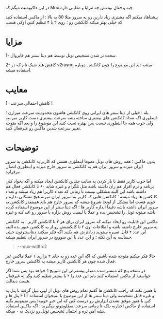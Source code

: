 در این داکیومنت میگم که Mux چیه و فعال بودنش چه مزایا و معایبی داره

پیشناهاد میکنم اگه مشتری زیاد دارین رو یه سرور مثلا 80 به بالا ؛ از ماکس استفاده کنید که خیلی بهتر میکنه کانکشن رو ؛ روی ۲ یا ۴ تنظیم کنین اوکی هست

# مزایا

1- سخت تر شدن تشخیص تونل توسط هم دیتا سنتر هم فایروال.

2- کاهش هند شیک تام که در v2rayng میشه دید این موضوع را چون کانکشن دوباره استفاده میشه.

# معایب

1- کاهش احتمالی سرعت !

بله ؛ خیلی از دیتا سنتر های ایرانی روی کانکشن هاشون محدودیت سرعت میزارن ؛ اینطوری اگه تعداد کانکشن های بیشتری ساخته بشه سرعت بیشتری دست کاربر میرسه ولی خوب همه جا اینطوری نیست پس بهتره تست کنید این موضوع را 
و بعد اگه متوجه تغییر سرعت شدین ماکس رو غیرفعال کنید.


# توضیحات

بدون ماکس ؛ همه روش های تونل عموما اینطوری هستن که کاربر یه کانکشن به سرور ایران میزنه و سرور ایران هم یه کانکشن به سرور خارج میزنه و اینطوری اتصال برقراره.

اما خوب کاربر فقط با باز کردن یه سایت چندین کانکشن ایجاد میکنه و اگه بخواد کلی برنامه و نرم افزار هم ران داشته باشه مثل تلگرام و غیره شاید ۶۰ تا کانکشن فعال هم داشته باشه
این البته مشکلی نیست تا زمانی که تعداد کاربرا هم زیاد میشه و تعداد کانکشن ها زیاد میشه ؛ کانکشن هایی که کاربر به سرور ایران میزنه هیچ مشکلی نداره و خوبم هست اما مشکل از اونجا شروع میشه که سرور خارج هم باید همینقدر کانکشن به 
سرور ایران داشته باشه دقیقا اندازه کاربر ها ؛ اگه دیتا سنتر از این موضوع استفاده کرده باشه میتونه تونل را تشخیص بده و عملا یا لیمیت روش بزاره یا سرور رو اف کنه و غیره.

ماکس این قابلیت رو ایجاد میکنه که سرور ایران برای هر ۲ تا کانکشن کاربر ؛ یه کانکشن به سرور خارج داشته باشه و اطلاعات اون ۲ تا کانکشنش رو از یه کانکشن عبور بده
البته این عدد ۲ قابل تغییره میتونید زیادترش هم بکنید اگه فکر میکنید دیتاسنترتون خیلی حساسه به این نکته ؛ 
و این عدد با این سوویچ در سرور ایران تنظیم میشه.

> --mux-width:2

حالا فکر میکنم متوجه شده باشین که اگه این عدد رو به جای ۲ بزارید ۱ عملا ماکس غیر فعال شده چون هر کانکشن کاربر میشه یه کاکنشن سرور خارج.

در نسخه پنج که منتشر شده مقدار پیشفرض این سوییچ 1 خواهد بود پس شما اگر خواستید از ماکس استفاده کنید باید این عدد را ۲ یا بیشتر تنظیم کنید وگر نه غیرفعال هست دیفالت.


با همین نکته که راجب کانکشن ها گفتم تمام روش های تونل از ایپی تیبل گرفته تا پنل به پنل ها و FTT و غیره قابل تشخیصه ولی دیتا سنتر ها از این موضوع یا نمیخوان استفاده کنن یا هنوز موفق نشدن ابزارش رو درست کنن که این خبر خوبیه؛
پس نمیتونیم بگیم استفاده از ماکس اجباریه بلکه تا زمانی سرعت مطلوبتونو میگیرید ؛‌ اگه ماکس استفاده بشه امن تره و احتمال تشخیص تونل رو نزدیک به ۰ میکنه.



